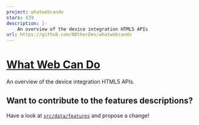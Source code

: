 ```yaml
---
project: whatwebcando
stars: 839
description: |-
    An overview of the device integration HTML5 APIs
url: https://github.com/NOtherDev/whatwebcando
---
```


# [What Web Can Do](https://whatwebcando.today)
An overview of the device integration HTML5 APIs.

## Want to contribute to the features descriptions?

Have a look at [`src/data/features`](https://github.com/NOtherDev/whatwebcando/tree/master/src/data/features) and propose a change!

